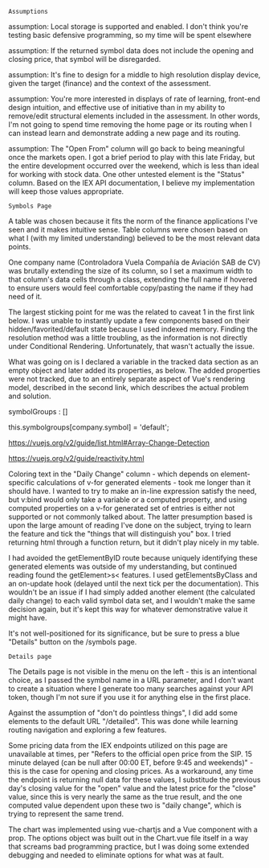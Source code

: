 	Assumptions
assumption: Local storage is supported and enabled. I don't think you're testing basic defensive programming, so my time will be spent elsewhere

assumption: If the returned symbol data does not include the opening and closing price, that symbol will be disregarded.

assumption: It's fine to design for a middle to high resolution display device, given the target (finance) and the context of the assessment.

assumption: You're more interested in displays of rate of learning, front-end design intuition, and effective use of initiative than in my ability to remove/edit structural elements included in the assessment. In other words, I'm not going to spend time removing the home page or its routing when I can instead learn and demonstrate adding a new page and its routing.

assumption: The "Open From" column will go back to being meaningful once the markets open. I got a brief period to play with this late Friday, but the entire development occurred over the weekend, which is less than ideal for working with stock data. One other untested element is the "Status" column. Based on the IEX API documentation, I believe my implementation will keep those values appropriate. 

	Symbols Page
A table was chosen because it fits the norm of the finance applications I've seen and it makes intuitive sense. Table columns were chosen based on what I (with my limited understanding) believed to be the most relevant data points.

One company name (Controladora Vuela Compañía de Aviación SAB de CV) was brutally extending the size of its column, so I set a maximum width to that column's data cells through a class, extending the full name if hovered to ensure users would feel comfortable copy/pasting the name if they had need of it.

The largest sticking point for me was the related to caveat 1 in the first link below. I was unable to instantly update a few components based on their hidden/favorited/default state because I used indexed memory. Finding the resolution method was a little troubling, as the information is not directly under Conditional Rendering. Unfortunately, that wasn't actually the issue.

What was going on is I declared a variable in the tracked data section as an empty object and later added its properties, as below. The added properties were not tracked, due to an entirely separate aspect of Vue's rendering model, described in the second link, which describes the actual problem and solution.

symbolGroups : []

this.symbolgroups[company.symbol] = 'default';

https://vuejs.org/v2/guide/list.html#Array-Change-Detection 

https://vuejs.org/v2/guide/reactivity.html

Coloring text in the "Daily Change" column - which depends on element-specific calculations of v-for generated elements - took me longer than it should have. I wanted to try to make an in-line expression satisfy the need, but v:bind would only take a variable or a computed property, and using computed properties on a v-for generated set of entries is either not supported or not commonly talked about. The latter presumption based is upon the large amount of reading I've done on the subject, trying to learn the feature and tick the "things that will distinguish you" box. I tried returning html through a function return, but it didn't play nicely in my table.

I had avoided the getElementByID route because uniquely identifying these generated elements was outside of my understanding, but continued reading found the getElement>s< features. I used getElementsByClass and an on-update hook (delayed until the next tick per the documentation). This wouldn't be an issue if I had simply added another element (the calculated daily change) to each valid symbol data set, and I wouldn't make the same decision again, but it's kept this way for whatever demonstrative value it might have.

It's not well-positioned for its significance, but be sure to press a blue "Details" button on the /symbols page.

	Details page
The Details page is not visible in the menu on the left - this is an intentional choice, as I passed the symbol name in a URL parameter, and I don't want to create a situation where I generate too many searches against your API token, though I'm not sure if you use it for anything else in the first place.

Against the assumption of "don't do pointless things", I did add some elements to the default URL "/detailed". This was done while learning routing navigation and exploring a few features.

Some pricing data from the IEX endpoints utilized on this page are unavailable at times, per "Refers to the official open price from the SIP. 15 minute delayed (can be null after 00:00 ET, before 9:45 and weekends)" - this is the case for opening and closing prices. As a workaround, any time the endpoint is returning null data for these values, I substitude the previous day's closing value for the "open" value and the latest price for the "close" value, since this is very nearly the same as the true result, and the one computed value dependent upon these two is "daily change", which is trying to represent the same trend.

The chart was implemented using vue-chartjs and a Vue component with a prop. The options object was built out in the Chart.vue file itself in a way that screams bad programming practice, but I was doing some extended debugging and needed to eliminate options for what was at fault.
